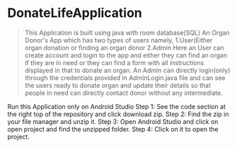 # DonateLifeApplication
>This Application is built using java with room database(SQL)
>An Organ Donor's App which has two types of users namely,
   1.User(Either organ donation or finding an organ donor
   2.Admin
>Here an User can create account and login to the app and either they can find an organ if they are in need or they can find a form with all instructions displayed in that to donate an organ.
>An Admin can directly login(only) through the credentials provided in AdminLogin.java file and can see the users ready to donate organ and update their details so that people in need can directly contact donor without any intermediate.





Run this Application only on Android Studio
Step 1: See the code section at the right top of the repository and click download zip.
Step 2: Find the zip in your file manager and unzip it.
Step 3: Open Android Studio and click on open project and find the unzipped folder.
Step 4: Click on it to open the project.
